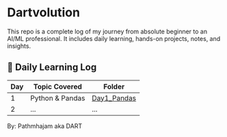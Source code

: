 # Dartvolution 

This repo is a complete log of my journey from absolute beginner to an AI/ML professional. It includes daily learning, hands-on projects, notes, and insights.

## 📅 Daily Learning Log
| Day | Topic Covered             | Folder               |
|-----|---------------------------|----------------------|
| 1   | Python & Pandas | [Day1_Pandas](<./Daily Progress/Day 1 - Pandas>) |
| 2   | ...                       | ...                  |


By: 
Pathmhajam aka DART
